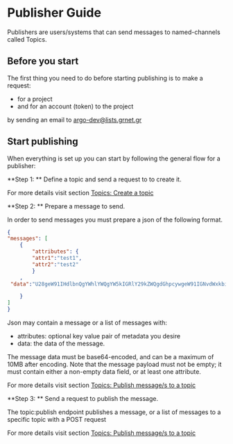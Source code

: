 # Publisher Guide

Publishers are users/systems that can send messages to named-channels called Topics. 

## Before you start

The first thing you need to do before starting publishing is to make a request:

 - for a project
 - and for an account (token) to the project

by sending an email to argo-dev@lists.grnet.gr

## Start publishing

When everything is set up you can start by following the general flow for a publisher:

**Step 1: ** Define a topic and send a request to  to create it.

For more details visit section [Topics: Create a topic](api_topics.md#put-manage-topics-create-new-topic)


**Step 2: ** Prepare a message to send.

In order to send messages you must prepare a json of the following format.

```json
{
"messages": [
 	{
  		"attributes": {
        "attr1":"test1",
        "attr2":"test2"
   		}
  	,
 "data":"U28geW91IHdlbnQgYWhlYWQgYW5kIGRlY29kZWQgdGhpcywgeW91IGNvdWxkbid0IHJlc2lzdCBlaCA/"

 	}
]
}
```

Json may contain a message or a list of messages with:

 - attributes: optional key value pair of metadata you desire
 - data: the data of the message. 

The message data must be base64-encoded, and can be a maximum of 10MB after encoding. Note that the message payload must not be empty; it must contain either a non-empty data field, 
or at least one attribute.

For more details visit section [Topics: Publish message/s to a topic](api_topics.md#post-publish-messages-to-a-topic)

**Step 3: ** Send a request to publish the message.

The topic:publish endpoint publishes a message, or a list of messages to a specific topic with a POST request

For more details visit section [Topics: Publish message/s to a topic](api_topics.md#post-publish-messages-to-a-topic)


